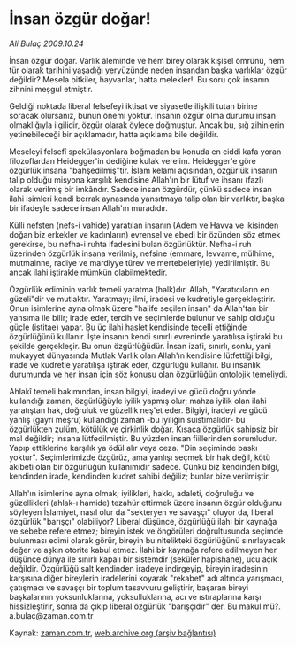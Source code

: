 # İnsan özgür doğar!

*Ali Bulaç 2009.10.24*

<tr><td class="metin" colspan="2" style="padding-top: 20px; padding-left: 5px; ">İnsan özgür doğar. Varlık âleminde ve hem birey olarak kişisel ömrünü, hem tür olarak tarihini yaşadığı yeryüzünde neden insandan başka varlıklar özgür değildir? Mesela bitkiler, hayvanlar, hatta melekler!.     Bu soru çok insanın zihnini meşgul etmiştir.</td></tr><tr><td class="metin" colspan="2" style="padding-top: 20px; padding-left: 5px; "><p>Geldiği noktada liberal felsefeyi iktisat ve siyasetle ilişkili tutan birine soracak olursanız, bunun önemi yoktur. İnsanın özgür olma durumu insan olmaklığıyla ilgilidir, özgür olarak öylece doğmuştur. Ancak bu, sığ zihinlerin yetinebileceği bir açıklamadır, hatta açıklama bile değildir.
<p> Meseleyi felsefî spekülasyonlara boğmadan bu konuda en ciddi kafa yoran filozoflardan Heidegger'in dediğine kulak verelim. Heidegger'e göre özgürlük insana "bahşedilmiş"tir. İslam kelamı açısından, özgürlük insanın talip olduğu misyona karşılık kendisine Allah'ın bir lütuf ve ihsanı (fazl) olarak verilmiş bir imkândır. Sadece insan özgürdür, çünkü sadece insan ilahi isimleri kendi berrak aynasında yansıtmaya talip olan bir varlıktır, başka bir ifadeyle sadece insan Allah'ın muradıdır.
<p> Külli nefsten (nefs-i vahide) yaratılan insanın (Adem ve Havva ve ikisinden doğan biz erkekler ve kadınların) evrensel ve ebedi bir özünden söz etmek gerekirse, bu nefha-i ruhta ifadesini bulan özgürlüktür. Nefha-i ruh üzerinden özgürlük insana verilmiş, nefsine (emmare, levvame, mülhime, mutmainne, radiye ve mardiyye türev ve mertebeleriyle) yedirilmiştir. Bu ancak ilahi iştirakle mümkün olabilmektedir.
<p> Özgürlük ediminin varlık temeli yaratma (halk)dır. Allah, "Yaratıcıların en güzeli"dir ve mutlaktır. Yaratmayı; ilmi, iradesi ve kudretiyle gerçekleştirir. Onun isimlerine ayna olmak üzere "halife seçilen insan" da Allah'tan bir yansıma ile bilir; irade eder, tercih ve seçimlerde bulunur ve sahip olduğu güçle (istitae) yapar. Bu üç ilahi haslet kendisinde tecelli ettiğinde özgürlüğünü kullanır. İşte insanın kendi sınırlı evreninde yaratılışa iştiraki bu şekilde gerçekleşir. Bu onun özgürlüğüdür. İnsan izafi, sınırlı, sonlu, yani mukayyet dünyasında Mutlak Varlık olan Allah'ın kendisine lütfettiği bilgi, irade ve kudretle yaratılışa iştirak eder, özgürlüğü kullanır. Bu insanlık durumunda ve her insan için söz konusu olan özgürlüğün ontolojik temeliydi.
<p> Ahlakî temeli bakımından, insan bilgiyi, iradeyi ve gücü doğru yönde kullandığı zaman, özgürlüğüyle iyilik yapmış olur; mahza iyilik olan ilahi yaratıştan hak, doğruluk ve güzellik neş'et eder. Bilgiyi, iradeyi ve gücü yanlış (gayri meşru) kullandığı zaman -bu iyiliğin suistimalidir- bu özgürlükten zulüm, kötülük ve çirkinlik doğar. Kısaca özgürlük sahipsiz bir mal değildir; insana lütfedilmiştir. Bu yüzden insan fiillerinden sorumludur. Yapıp ettiklerine karşılık ya ödül alır veya ceza. "Din seçiminde baskı yoktur". Seçimlerimizde özgürüz, ama yanlışı seçmek bir hak değil, kötü akıbeti olan bir özgürlüğün kullanımıdır sadece. Çünkü biz kendinden bilgi, kendinden irade, kendinden kudret sahibi değiliz; bunlar bize verilmiştir.
<p> Allah'ın isimlerine ayna olmak; iyilikleri, hakkı, adaleti, doğruluğu ve güzellikleri (ahlak-ı hamide) tezahür ettirmek üzere insanın özgür olduğunu söyleyen İslamiyet, nasıl olur da "sekteryen ve savaşçı" oluyor da, liberal özgürlük "barışçı" olabiliyor? Liberal düşünce, özgürlüğü ilahi bir kaynağa ve sebebe refere etmez; bireyin istek ve öngörüleri doğrultusunda seçimde bulunması edimi olarak görür, bireyin bu nitelikteki özgürlüğünü sınırlayacak değer ve aşkın otorite kabul etmez. İlahi bir kaynağa refere edilmeyen her düşünce dünya ile sınırlı kapalı bir sistemdir (seküler hapishane), ucu açık değildir. Özgürlüğü salt kendinden iradeye indirgeyip, bireyin iradesinin karşısına diğer bireylerin iradelerini koyarak "rekabet" adı altında yarışmacı, çatışmacı ve savaşçı bir toplum tasavvuru geliştirir, başaran bireyi başkalarının yoksunluklarına, yoksulluklarına, acı ve ıstıraplarına karşı hissizleştirir, sonra da çıkıp liberal özgürlük "barışçıdır" der. Bu makul mü?. a.bulac@zaman.com.tr<br/></p></p></p></p></p></p></td></tr>

Kaynak: [zaman.com.tr](http://zaman.com.tr/yazar.do?yazino=907065), [web.archive.org (arşiv bağlantısı)](http://web.archive.org/web/20091105000101/http://www.zaman.com.tr:80/yazar.do?yazino=907065)
